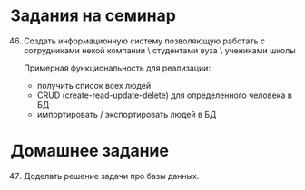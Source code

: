 # Задания на семинар

46. Создать информационную систему позволяющую работать с сотрудниками некой компании \ студентами вуза \ учениками школы

    Примерная функциональность для реализации:
    * получить список всех людей
    * CRUD (create-read-update-delete) для определенного человека в БД
    * импортировать / экспортировать людей в БД

# Домашнее задание

47. Доделать решение задачи про базы данных.
